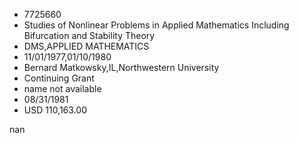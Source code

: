 
* 7725660
* Studies of Nonlinear Problems in Applied Mathematics Including Bifurcation and Stability Theory
* DMS,APPLIED MATHEMATICS
* 11/01/1977,01/10/1980
* Bernard Matkowsky,IL,Northwestern University
* Continuing Grant
*   name not available
* 08/31/1981
* USD 110,163.00

nan
